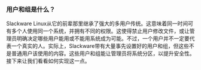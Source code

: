 ### 用户和组是什么？

Slackware Linux从它的前辈那里继承了强大的多用户传统。这意味着同一时间可有多个人使用同一个系统，并拥有不同的权限。这使得禁止用户修改文件，或让管理员明确决定哪些用户能用或不能用系统成为可能。不过，一个用户并不一定要代表一个真实的人。实际上，Slackware带有大量事先设置好的用户和组，但这些不是普通用户该使用的内容。这些用户和组能让管理员将系统分区，以提升安全性。接下来让我们看看如何实现这一点。

